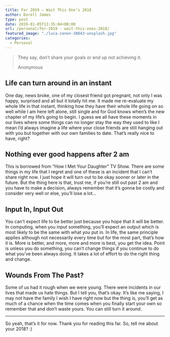 ```yaml
---
title: For 2019 — Wait This One’s 2018
author: Dorell James
type: post
date: 2019-01-05T13:35:04+00:00
url: /personal/for-2019 - wait-this-ones-2018/
featured_image: "./luca-zanon-38843-unsplash.jpg"
categories:
  - Personal
---
```


> They say, don’t share your goals or end up not achieving it.
>
> Anonymous

## Life can turn around in an instant

One day, news broke, one of my closest friend got pregnant, not only I was happy, surprised and all but it totally hit me. It made me re-evaluate my whole life in that instant, thinking how they have their whole life going on so well while I am here left alone, still single and for God knows when’s the new chapter of my life’s going to begin. I guess we all have these moments in our lives where some things can no longer stay the way they used to like I mean I’d always imagine a life where your close friends are still hanging out with you but together with our own families to date. That’s really nice to have, right?

## Nothing ever good happens after 2 am

This is borrowed from “How I Met Your Daughter” TV Show. There are some things in my life that I regret and one of these is an incident that I can’t share right now. I just hope it will turn out to be okay sooner or later in the future. But the thing here is that, trust me, if you’re still out past 2 am and you have to make a decision, always remember that it’s gonna be costly and consider very well or else, you’ll lose a lot…

## Input In, Input Out

You can’t expect life to be better just because you hope that it will be better. In computing, when you input something, you’ll expect an output which is most likely to be the same with what you put in. In life, the same principle applies although not necessarily every time but for the most part, that’s how it is. More is better, and more, more and more is best, you get the idea. Point is unless you do something, you can’t change things if you continue to do what you’ve been always doing. It takes a lot of effort to do the right thing and change.

## Wounds From The Past?

Some of us had it rough when we were young. There were incidents in our lives that made us hate things. But I tell you, that’s okay. It’s like me saying, I may not have the family I wish I have right now but the thing is, you’ll get as much of a chance when the time comes when you finally start your own so remember that and don’t waste yours. You can still turn it around.

---

So yeah, that’s it for now. Thank you for reading this far. So, tell me about your 2018?&nbsp;:)
